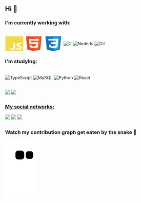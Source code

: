 ## Hi 👋
  ### I'm currently working with:
  <div style="display: inline_block"><br>
  <img align="center" alt="Js" height="50" width="60" src="https://raw.githubusercontent.com/devicons/devicon/master/icons/javascript/javascript-plain.svg">
  <img align="center" alt="HTML" height="50" width="60" src="https://raw.githubusercontent.com/devicons/devicon/master/icons/html5/html5-original.svg">
  <img align="center" alt="CSS" height="50" width="60" src="https://raw.githubusercontent.com/devicons/devicon/master/icons/css3/css3-original.svg">
  <img align="center" alt="C" height="50" width="60" src="https://cdn.jsdelivr.net/gh/devicons/devicon/icons/c/c-original.svg">
  <img align="center" alt="NodeJs" height="50" width="60" src="https://cdn.jsdelivr.net/gh/devicons/devicon/icons/nodejs/nodejs-original.svg">
  <img align="center" alt="Git" height="50" width="60" src="https://cdn.jsdelivr.net/gh/devicons/devicon/icons/git/git-original.svg">
    <link rel="stylesheet" href="https://cdn.jsdelivr.net/gh/devicons/devicon@v2.15.1/devicon.min.css">
</div>
  
  ### I'm studying:
  <div style="display: inline_block"><br>
  <img align="center" alt="TypeScript" height="50" width="60" src="https://cdn.jsdelivr.net/gh/devicons/devicon/icons/typescript/typescript-original.svg">
  <img align="center" alt="MySQL" height="50" width="60" src="https://cdn.jsdelivr.net/gh/devicons/devicon/icons/mysql/mysql-original.svg">
  <img align="center" alt="Python" height="50" width="60" src="https://cdn.jsdelivr.net/gh/devicons/devicon/icons/python/python-original.svg">
  <img align="center" alt="React" height="50" width="60" src="https://cdn.jsdelivr.net/gh/devicons/devicon/icons/react/react-original.svg" />
    <link rel="stylesheet" href="https://cdn.jsdelivr.net/gh/devicons/devicon@v2.15.1/devicon.min.css">
</div>

##
<div>
  <a href="https://github.com/Alamito">
  <img height="160em"  align="center" src="https://github-readme-stats.vercel.app/api?username=Alamito&show_icons=true&theme=radical&include_all_commits=true&count_private=true"/>
  <img height="160em"  align="center" src="https://github-readme-stats.vercel.app/api/top-langs/?username=Alamito&layout=compact&langs_count=7&theme=radical" />
</div> 
  
##
  ### My social networks:
  <div> 
  <a href="https://www.instagram.com/alamito_67/" target="_blank"><img src="https://img.shields.io/badge/-Instagram-%23E4405F?style=for-the-badge&logo=instagram&logoColor=white" target="_blank"></a>
  <a href = "mailto:alamirbobroski12@gmail.com"><img src="https://img.shields.io/badge/-Gmail-%23333?style=for-the-badge&logo=gmail&logoColor=white" target="_blank"></a>
  <a href="https://www.linkedin.com/in/alamir-bobroski-filho-374427235/" target="_blank"><img src="https://img.shields.io/badge/-LinkedIn-%230077B5?style=for-the-badge&logo=linkedin&logoColor=white" target="_blank"></a> 
   </div>
  
  ##
  
  ### Watch my contribution graph get eaten by the snake 🐍
  ![snake gif](https://github.com/Alamito/Alamito/blob/output/github-contribution-grid-snake.svg)
  ##

